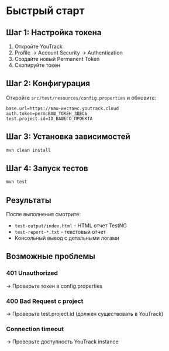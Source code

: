 # Быстрый старт

## Шаг 1: Настройка токена

1. Откройте YouTrack
2. Profile → Account Security → Authentication
3. Создайте новый Permanent Token
4. Скопируйте токен

## Шаг 2: Конфигурация

Откройте `src/test/resources/config.properties` и обновите:

```properties
base.url=https://ваш-инстанс.youtrack.cloud
auth.token=perm:ВАШ_ТОКЕН_ЗДЕСЬ
test.project.id=ID_ВАШЕГО_ПРОЕКТА
```

## Шаг 3: Установка зависимостей

```bash
mvn clean install
```

## Шаг 4: Запуск тестов

```bash
mvn test
```

## Результаты

После выполнения смотрите:
- `test-output/index.html` - HTML отчет TestNG
- `test-report-*.txt` - текстовый отчет
- Консольный вывод с детальными логами

## Возможные проблемы

### 401 Unauthorized
→ Проверьте токен в config.properties

### 400 Bad Request с project
→ Проверьте test.project.id (должен существовать в YouTrack)

### Connection timeout
→ Проверьте доступность YouTrack instance
